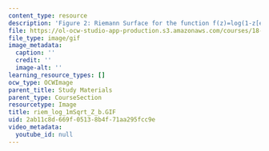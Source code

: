 ```yaml
---
content_type: resource
description: 'Figure 2: Riemann Surface for the function f(z)=log(1-z[exp]1/2)'
file: https://ol-ocw-studio-app-production.s3.amazonaws.com/courses/18-04-complex-variables-with-applications-fall-1999/2ab11c8d669f05138b4f71aa295fcc9e_riem_log_1mSqrt_Z_b.GIF
file_type: image/gif
image_metadata:
  caption: ''
  credit: ''
  image-alt: ''
learning_resource_types: []
ocw_type: OCWImage
parent_title: Study Materials
parent_type: CourseSection
resourcetype: Image
title: riem_log_1mSqrt_Z_b.GIF
uid: 2ab11c8d-669f-0513-8b4f-71aa295fcc9e
video_metadata:
  youtube_id: null
---
```

